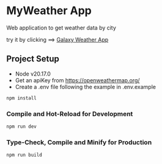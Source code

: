 # MyWeather App
Web application to get weather data by city

try it by clicking ==> [Galaxy Weather App](https://galaxy-weather-app-je.netlify.app/weather)


## Project Setup

* Node v20.17.0
* Get an apiKey from https://openweathermap.org/
* Create a .env file following the example in .env.example

```sh
npm install
```

### Compile and Hot-Reload for Development

```sh
npm run dev
```

### Type-Check, Compile and Minify for Production

```sh
npm run build
```
